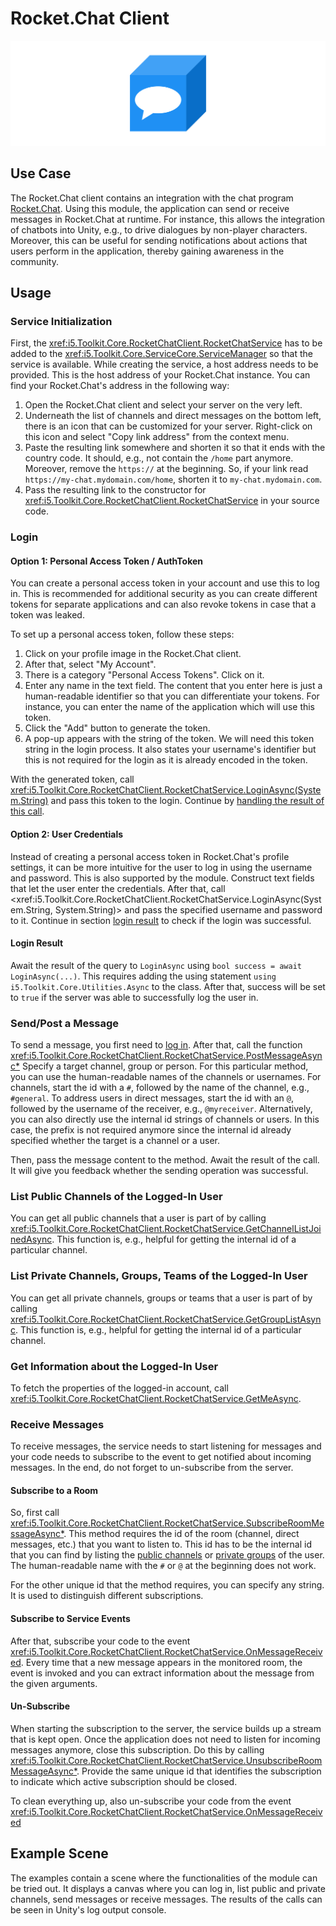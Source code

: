 # Rocket.Chat Client

![Rocket.Chat Client](../resources/Logos/RocketChatClient.svg)

## Use Case

The Rocket.Chat client contains an integration with the chat program [Rocket.Chat](https://rocket.chat).
Using this module, the application can send or receive messages in Rocket.Chat at runtime.
For instance, this allows the integration of chatbots into Unity, e.g., to drive dialogues by non-player characters.
Moreover, this can be useful for sending notifications about actions that users perform in the application, thereby gaining awareness in the community.

## Usage

### Service Initialization

First, the <xref:i5.Toolkit.Core.RocketChatClient.RocketChatService> has to be added to the <xref:i5.Toolkit.Core.ServiceCore.ServiceManager> so that the service is available.
While creating the service, a host address needs to be provided.
This is the host address of your Rocket.Chat instance.
You can find your Rocket.Chat's address in the following way:

1. Open the Rocket.Chat client and select your server on the very left.
2. Underneath the list of channels and direct messages on the bottom left, there is an icon that can be customized for your server.
   Right-click on this icon and select "Copy link address" from the context menu.
3. Paste the resulting link somewhere and shorten it so that it ends with the country code.
   It should, e.g., not contain the `/home` part anymore.
   Moreover, remove the `https://` at the beginning.
   So, if your link read `https://my-chat.mydomain.com/home`, shorten it to `my-chat.mydomain.com`.
4. Pass the resulting link to the constructor for <xref:i5.Toolkit.Core.RocketChatClient.RocketChatService> in your source code.

### Login

#### Option 1: Personal Access Token / AuthToken

You can create a personal access token in your account and use this to log in.
This is recommended for additional security as you can create different tokens for separate applications and can also revoke tokens in case that a token was leaked.

To set up a personal access token, follow these steps:
1. Click on your profile image in the Rocket.Chat client.
2. After that, select "My Account".
3. There is a category "Personal Access Tokens".
   Click on it.
4. Enter any name in the text field.
   The content that you enter here is just a human-readable identifier so that you can differentiate your tokens.
   For instance, you can enter the name of the application which will use this token.
5. Click the "Add" button to generate the token.
6. A pop-up appears with the string of the token.
   We will need this token string in the login process.
   It also states your username's identifier but this is not required for the login as it is already encoded in the token.

With the generated token, call <xref:i5.Toolkit.Core.RocketChatClient.RocketChatService.LoginAsync(System.String)> and pass this token to the login.
Continue by [handling the result of this call](#login-result).

#### Option 2: User Credentials

Instead of creating a personal access token in Rocket.Chat's profile settings, it can be more intuitive for the user to log in using the username and password.
This is also supported by the module.
Construct text fields that let the user enter the credentials.
After that, call <xref:i5.Toolkit.Core.RocketChatClient.RocketChatService.LoginAsync(System.String, System.String)> and pass the specified username and password to it.
Continue in section [login result](#login-result) to check if the login was successful.

#### Login Result

Await the result of the query to `LoginAsync` using `bool success = await LoginAsync(...)`.
This requires adding the using statement `using i5.Toolkit.Core.Utilities.Async` to the class.
After that, success will be set to `true` if the server was able to successfully log the user in.

### Send/Post a Message

To send a message, you first need to [log in](#login).
After that, call the function <xref:i5.Toolkit.Core.RocketChatClient.RocketChatService.PostMessageAsync*>
Specify a target channel, group or person.
For this particular method, you can use the human-readable names of the channels or usernames.
For channels, start the id with a `#`, followed by the name of the channel, e.g., `#general`.
To address users in direct messages, start the id with an `@`, followed by the username of the receiver, e.g., `@myreceiver`.
Alternatively, you can also directly use the internal id strings of channels or users.
In this case, the prefix is not required anymore since the internal id already specified whether the target is a channel or a user.

Then, pass the message content to the method.
Await the result of the call.
It will give you feedback whether the sending operation was successful.

### List Public Channels of the Logged-In User

You can get all public channels that a user is part of by calling <xref:i5.Toolkit.Core.RocketChatClient.RocketChatService.GetChannelListJoinedAsync>.
This function is, e.g., helpful for getting the internal id of a particular channel.

### List Private Channels, Groups, Teams of the Logged-In User

You can get all private channels, groups or teams that a user is part of by calling <xref:i5.Toolkit.Core.RocketChatClient.RocketChatService.GetGroupListAsync>.
This function is, e.g., helpful for getting the internal id of a particular channel.

### Get Information about the Logged-In User

To fetch the properties of the logged-in account, call <xref:i5.Toolkit.Core.RocketChatClient.RocketChatService.GetMeAsync>.

### Receive Messages

To receive messages, the service needs to start listening for messages and your code needs to subscribe to the event to get notified about incoming messages.
In the end, do not forget to un-subscribe from the server.

#### Subscribe to a Room

So, first call <xref:i5.Toolkit.Core.RocketChatClient.RocketChatService.SubscribeRoomMessageAsync*>.
This method requires the id of the room (channel, direct messages, etc.) that you want to listen to.
This id has to be the internal id that you can find by listing the [public channels](#list-public-channels-of-the-logged-in-user) or [private groups](#list-private-channels-groups-teams-of-the-logged-in-user) of the user.
The human-readable name with the `#` or `@` at the beginning does not work.

For the other unique id that the method requires, you can specify any string.
It is used to distinguish different subscriptions.

#### Subscribe to Service Events

After that, subscribe your code to the event <xref:i5.Toolkit.Core.RocketChatClient.RocketChatService.OnMessageReceived>.
Every time that a new message appears in the monitored room, the event is invoked and you can extract information about the message from the given arguments.

#### Un-Subscribe

When starting the subscription to the server, the service builds up a stream that is kept open.
Once the application does not need to listen for incoming messages anymore, close this subscription.
Do this by calling <xref:i5.Toolkit.Core.RocketChatClient.RocketChatService.UnsubscribeRoomMessageAsync*>.
Provide the same unique id that identifies the subscription to indicate which active subscription should be closed.

To clean everything up, also un-subscribe your code from the event <xref:i5.Toolkit.Core.RocketChatClient.RocketChatService.OnMessageReceived>

## Example Scene

The examples contain a scene where the functionalities of the module can be tried out.
It displays a canvas where you can log in, list public and private channels, send messages or receive messages.
The results of the calls can be seen in Unity's log output console.